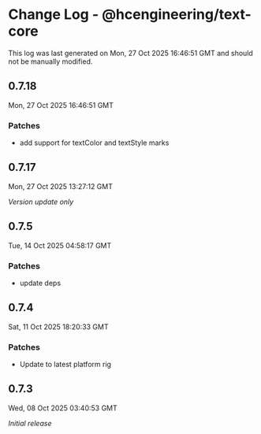 # Change Log - @hcengineering/text-core

This log was last generated on Mon, 27 Oct 2025 16:46:51 GMT and should not be manually modified.

## 0.7.18
Mon, 27 Oct 2025 16:46:51 GMT

### Patches

- add support for textColor and textStyle marks

## 0.7.17
Mon, 27 Oct 2025 13:27:12 GMT

_Version update only_

## 0.7.5
Tue, 14 Oct 2025 04:58:17 GMT

### Patches

- update deps

## 0.7.4
Sat, 11 Oct 2025 18:20:33 GMT

### Patches

- Update to latest platform rig

## 0.7.3
Wed, 08 Oct 2025 03:40:53 GMT

_Initial release_

